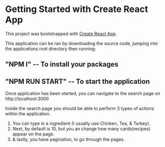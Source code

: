 # Getting Started with Create React App

This project was bootstrapped with [Create React App](https://github.com/facebook/create-react-app).

This application can be ran by downloading the source code, jumping into the applications root directory then running:

## "NPM I" -- To install your packages

## "NPM RUN START" -- To start the application

Once application has been started, you can navigate to the search page on http://localhost:3000

Inside the search page you should be able to perform 3 types of actions within the application.

1. You can type in a ingredient (I usually use Chicken, Tea, & Turkey).
2. Next, by default is 10, but you an change how many cards(recipes) appear on the page.
3. & lastly, you have pagination, to go through the pages.
